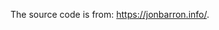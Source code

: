 <!--
 * @Author: likecanyon 1174578375@qq.com
 * @Date: 2024-11-17 11:08:04
 * @LastEditors: likecanyon 1174578375@qq.com
 * @LastEditTime: 2024-11-18 22:45:07
 * @FilePath: \likecanyon.github.io\README.md
 * @Description: 这是默认设置,请设置`customMade`, 打开koroFileHeader查看配置 进行设置: https://github.com/OBKoro1/koro1FileHeader/wiki/%E9%85%8D%E7%BD%AE
-->
The source code is from: https://jonbarron.info/.